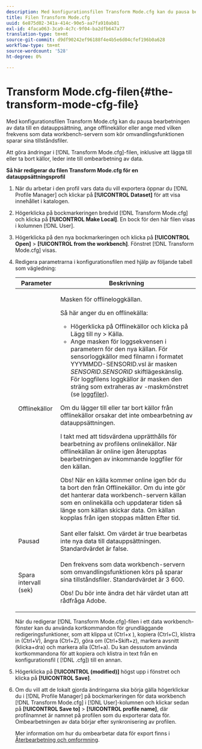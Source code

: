 ```yaml
---
description: Med konfigurationsfilen Transform Mode.cfg kan du pausa bearbetningen av data till en datauppsättning, ange offlinekällor eller ange med vilken frekvens som data workbench-servern som kör omvandlingsfunktionen sparar sina tillståndsfiler.
title: Filen Transform Mode.cfg
uuid: 6e875d02-341a-414c-90e5-aa7fa910ab81
exl-id: 4faca063-3ca9-4c7c-9f04-ba2dfb647a77
translation-type: tm+mt
source-git-commit: d9df90242ef96188f4e4b5e6d04cfef196b0a628
workflow-type: tm+mt
source-wordcount: '528'
ht-degree: 0%

---
```


# Transform Mode.cfg-filen{#the-transform-mode-cfg-file}

Med konfigurationsfilen Transform Mode.cfg kan du pausa bearbetningen av data till en datauppsättning, ange offlinekällor eller ange med vilken frekvens som data workbench-servern som kör omvandlingsfunktionen sparar sina tillståndsfiler.

Att göra ändringar i [!DNL Transform Mode.cfg]-filen, inklusive att lägga till eller ta bort källor, leder inte till ombearbetning av data.

**Så här redigerar du filen Transform Mode.cfg för en datauppsättningsprofil**

1. När du arbetar i den profil vars data du vill exportera öppnar du [!DNL Profile Manager] och klickar på **[!UICONTROL Dataset]** för att visa innehållet i katalogen.
1. Högerklicka på bockmarkeringen bredvid [!DNL Transform Mode.cfg] och klicka på **[!UICONTROL Make Local]**. En bock för den här filen visas i kolumnen [!DNL User].
1. Högerklicka på den nya bockmarkeringen och klicka på **[!UICONTROL Open]** > **[!UICONTROL from the workbench]**. Fönstret [!DNL Transform Mode.cfg] visas.
1. Redigera parametrarna i konfigurationsfilen med hjälp av följande tabell som vägledning:

   <table id="table_9FC00BD54FD8439DA17AEF61AC2ACD50"> 
    <thead> 
    <tr> 
    <th colname="col1" class="entry"> Parameter </th> 
    <th colname="col2" class="entry"> Beskrivning </th> 
    </tr> 
    </thead>
    <tbody> 
    <tr> 
    <td colname="col1"> Offlinekällor </td> 
    <td colname="col2"> <p>Masken för offlineloggkällan. </p> <p> Så här anger du en offlinekälla: </p> 
    <ul id="ul_B93F945A697C4882ADE420438712B0B0"> 
     <li id="li_617C04FE9F1C4E998394F224CFEA21F3"> Högerklicka på <span class="uicontrol"> Offlinekällor</span> och klicka på <span class="uicontrol"> Lägg till ny</span> &gt; <span class="uicontrol"> Källa</span>. </li> 
    <li id="li_B263A294D1F14D62BBAA5DBF3B388C38"> Ange masken för loggsekvensen i parametern för den nya källan. För sensorloggkällor med filnamn i formatet <span class="filepath"> YYYMMDD-SENSORID.vsl</span> är masken <i>SENSORID.SENSORID</i> skiftlägeskänslig. För loggfilens loggkällor är masken den sträng som extraheras av <span class="wintitle">-maskmönstret</span> (se <a href="../../../../home/c-dataset-const-proc/c-log-proc-config-file/c-log-sources.md#concept-3d4fb817c057447d90f166b1183b461e"> loggfiler</a>). </li> 
    </ul> <p> Om du lägger till eller tar bort källor från <span class="wintitle"> offlinekällor</span> orsakar det inte ombearbetning av datauppsättningen. </p> <p> I takt med att tidsvärdena upprätthålls för bearbetning av profilens onlinekällor. När offlinekällan är online igen återupptas bearbetningen av inkommande loggfiler för den källan. </p> <p> <p>Obs! När en källa kommer online igen bör du ta bort den från <span class="wintitle"> Offlinekällor</span>. Om du inte gör det hanterar data workbench-servern källan som en onlinekälla och uppdaterar tiden så länge som källan skickar data. Om källan kopplas från igen stoppas måtten Efter tid. </p> </p> </td> 
    </tr> 
    <tr> 
    <td colname="col1"> Pausad </td> 
    <td colname="col2"> Sant eller falskt. Om värdet är true bearbetas inte nya data till datauppsättningen. Standardvärdet är false. </td> 
    </tr> 
    <tr> 
    <td colname="col1"> Spara intervall (sek) </td> 
    <td colname="col2"> <p>Den frekvens som data workbench-servern som omvandlingsfunktionen körs på sparar sina tillståndsfiler. Standardvärdet är 3 600. </p> <p> <p>Obs!  Du bör inte ändra det här värdet utan att rådfråga Adobe. </p> </p> </td> 
    </tr> 
    </tbody> 
   </table>

   När du redigerar [!DNL Transform Mode.cfg]-filen i ett data workbench-fönster kan du använda kortkommandon för grundläggande redigeringsfunktioner, som att klippa ut (Ctrl+x ), kopiera (Ctrl+C), klistra in (Ctrl+V), ångra (Ctrl+Z), göra om (Ctrl+Skift+z), markera avsnitt (klicka+dra) och markera alla (Ctrl+a). Du kan dessutom använda kortkommandona för att kopiera och klistra in text från en konfigurationsfil ( [!DNL .cfg]) till en annan.

1. Högerklicka på **[!UICONTROL (modified)]** högst upp i fönstret och klicka på **[!UICONTROL Save]**.
1. Om du vill att de lokalt gjorda ändringarna ska börja gälla högerklickar du i [!DNL Profile Manager] på bockmarkeringen för data workbench [!DNL Transform Mode.cfg] i [!DNL User]-kolumnen och klickar sedan på **[!UICONTROL Save to]** > **[!UICONTROL profile name]**, där profilnamnet är namnet på profilen som du exporterar data för. Ombearbetningen av data börjar efter synkronisering av profilen.

   Mer information om hur du ombearbetar data för export finns i [Återbearbetning och omformning](../../../../home/c-dataset-const-proc/c-reproc-retrans/c-unst-reproc-retrans.md).
